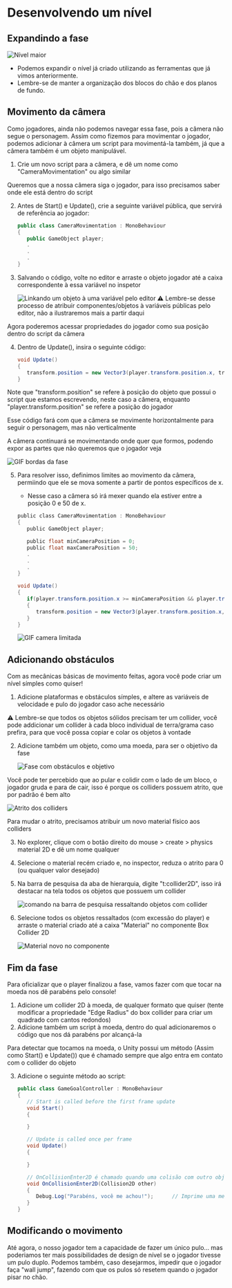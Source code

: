 # Desenvolvendo um nível
## Expandindo a fase

![Nível maior](https://media.discordapp.net/attachments/1105270961391030293/1138155828591988897/image.png?width=987&height=502)

- Podemos expandir o nível já criado utilizando as ferramentas que já vimos anteriormente.
- Lembre-se de manter a organização dos blocos do chão e dos planos de fundo.

## Movimento da câmera

Como jogadores, ainda não podemos navegar essa fase, pois a câmera não segue o personagem.
Assim como fizemos para movimentar o jogador, podemos adicionar à câmera um script para movimentá-la também, já que a câmera também é um objeto manipulável.

1. Crie um novo script para a câmera, e dê um nome como "CameraMovimentation" ou algo similar

Queremos que a nossa câmera siga o jogador, para isso precisamos saber onde ele está dentro do script

2. Antes de Start() e Update(), crie a seguinte variável pública, que servirá de referência ao jogador:
   ```C#
   public class CameraMovimentation : MonoBehaviour
   {
      public GameObject player;
      .
      .
      .
   }
   ```

3. Salvando o código, volte no editor e arraste o objeto jogador até a caixa correspondente à essa variável no inspetor
   
   ![Linkando um objeto à uma variável pelo editor](https://media.discordapp.net/attachments/1105270961391030293/1138160991784403056/image.png?width=1013&height=411)
  ⚠ Lembre-se desse processo de atribuir componentes/objetos à variáveis públicas pelo editor, não a ilustraremos mais a partir daqui

Agora poderemos acessar propriedades do jogador como sua posição dentro do script da câmera

4. Dentro de Update(), insira o seguinte código:
   ```C#
   void Update()
   {
      transform.position = new Vector3(player.transform.position.x, transform.position.y, transform.position.z);
   }

   ```


Note que "transform.position" se refere à posição do objeto que possui o script que estamos escrevendo, neste caso a câmera, enquanto "player.transform.position" se refere a posição do jogador

Esse código fará com que a câmera se movimente horizontalmente para seguir o personagem, mas não verticalmente

A câmera continuará se movimentando onde quer que formos, podendo expor as partes que não queremos que o jogador veja

   
   ![GIF bordas da fase](https://cdn.discordapp.com/attachments/1105270961391030293/1138166371155451934/ezgif-5-15d373520c.gif)

5. Para resolver isso, definimos limites ao movimento da câmera, permiindo que ele se mova somente a partir de pontos específicos de x.
   - Nesse caso a câmera só irá mexer quando ela estiver entre a posição 0 e 50 de x.
     
   ```C
   public class CameraMovimentation : MonoBehaviour
   {
      public GameObject player;

      public float minCameraPosition = 0;
      public float maxCameraPosition = 50;
      .
      .
      .
   }
   ```
   ```C#
   void Update()
   {
      if(player.transform.position.x >= minCameraPosition && player.transform.position.x <= maxCameraPosition)
      {
         transform.position = new Vector3(player.transform.position.x, transform.position.y, transform.position.z);
      }
   }
   ```


   ![GIF camera limitada](https://cdn.discordapp.com/attachments/1105270961391030293/1138169314051117167/ezgif-5-49fbdd9a31.gif)

## Adicionando obstáculos
Com as mecânicas básicas de movimento feitas, agora você pode criar um nível símples como quiser!
1. Adicione plataformas e obstáculos símples, e altere as variáveis de velocidade e pulo do jogador caso ache necessário

⚠ Lembre-se que todos os objetos sólidos precisam ter um collider, você pode addicionar um collider à cada bloco individual de terra/grama caso prefira, para que você possa copiar e colar os objetos à vontade

2. Adicione também um objeto, como uma moeda, para ser o objetivo da fase

   ![Fase com obstáculos e objetivo](https://media.discordapp.net/attachments/1105270961391030293/1138173132260257873/image.png?width=962&height=213)

Você pode ter percebido que ao pular e colidir com o lado de um bloco, o jogador gruda e para de cair, isso é porque os colliders possuem atrito, que por padrão é bem alto


   ![Atrito dos colliders](https://cdn.discordapp.com/attachments/1105270961391030293/1138174800209121400/ezgif-5-893fff0024.gif)

Para mudar o atrito, precisamos atribuir um novo material físico aos colliders

3. No explorer, clique com o botão direito do mouse > create > physics material 2D e dê um nome qualquer
4. Selecione o material recém criado e, no inspector, reduza o atrito para 0 (ou qualquer valor desejado)
5. Na barra de pesquisa da aba de hierarquia, digite "t:collider2D", isso irá destacar na tela todos os objetos que possuem um collider

   ![comando na barra de pesquisa ressaltando objetos com collider](https://cdn.discordapp.com/attachments/1105270961391030293/1138177172549423206/image.png)

6. Selecione todos os objetos ressaltados (com excessão do player) e arraste o material criado até a caixa "Material" no componente Box Collider 2D

   ![Material novo no componente](https://cdn.discordapp.com/attachments/1105270961391030293/1138178002275020930/image.png)
   

## Fim da fase

Para oficializar que o player finalizou a fase, vamos fazer com que tocar na moeda nos dê parabéns pelo console!

1. Adicione um collider 2D à moeda, de qualquer formato que quiser (tente modificar a propriedade "Edge Radius" do box collider para criar um quadrado com cantos redondos)
2. Adicione também um script à moeda, dentro do qual adicionaremos o código que nos dá parabéns por alcançá-la

Para detectar que tocamos na moeda, o Unity possui um método (Assim como Start() e Update()) que é chamado sempre que algo entra em contato com o collider do objeto

3. Adicione o seguinte método ao script:
   ```C#
   public class GameGoalController : MonoBehaviour
   {
      // Start is called before the first frame update
      void Start()
      {

      }

      // Update is called once per frame
      void Update()
      {

      }

      // OnCollisionEnter2D é chamado quando uma colisão com outro objeto se inicia
      void OnCollisionEnter2D(Collision2D other)
      {
         Debug.Log("Parabéns, você me achou!");      // Imprime uma mensagem ao console
      }
   }
   ```
## Modificando o movimento
Até agora, o nosso jogador tem a capacidade de fazer um único pulo... mas poderiamos ter mais possibilidades de design de nível se o jogador tivesse um pulo duplo.
Podemos também, caso desejarmos, impedir que o jogador faça "wall jump", fazendo com que os pulos só resetem quando o jogador pisar no chão.




   
